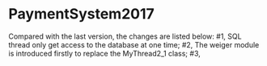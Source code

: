 # PaymentSystem2017
Compared with the last version, the changes are listed below:
#1, SQL thread only get access to the database at one time;
#2, The weiger module is introduced firstly to replace the MyThread2_1 class;
#3, 
